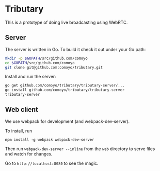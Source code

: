 Tributary
=========

This is a prototype of doing live broadcasting using WebRTC.

Server
------

The server is written in Go. To build it check it out under your Go path:
```bash
mkdir -p $GOPATH/src/github.com/comoyo
cd $GOPATH/src/github.com/comoyo
git clone git@github.com:comoyo/tributary.git
```

Install and run the server:
```bash
go get github.com/comoyo/tributary/tributary-server/...
go install github.com/comoyo/tributary/tributary-server
tributary-server
```

## Web client
We use webpack for development (and webpack-dev-server).

To install, run

    npm install -g webpack webpack-dev-server

Then run `webpack-dev-server --inline` from the `web` directory to serve
files and watch for changes.

Go to `http://localhost:8080` to see the magic.
